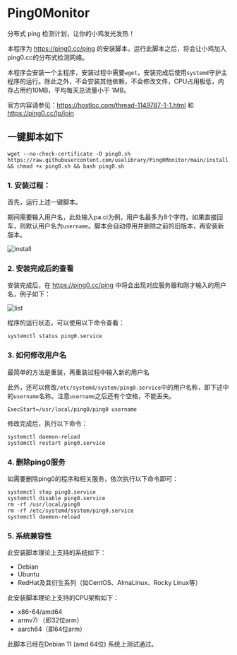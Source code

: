 # Ping0Monitor

分布式 ping 检测计划，让你的小鸡发光发热！

本程序为 https://ping0.cc/ping 的安装脚本，运行此脚本之后，将会让小鸡加入ping0.cc的分布式检测网络。

本程序会安装一个主程序，安装过程中需要`wget`，安装完成后使用`systemd`守护主程序的运行。除此之外，不会安装其他依赖，不会修改文件，CPU占用极低，内存占用约10MB，平均每天总流量小于 1MB。

官方内容请参见：https://hostloc.com/thread-1149787-1-1.html 和 https://ping0.cc/Ip/join 




## 一键脚本如下
```
wget --no-check-certificate -O ping0.sh https://raw.githubusercontent.com/uselibrary/Ping0Monitor/main/install.sh && chmod +x ping0.sh && bash ping0.sh
```

### 1. 安装过程：

首先，运行上述一键脚本。

期间需要输入用户名，此处输入pa.ci为例，用户名最多为8个字符。如果直接回车，则默认用户名为`username`。脚本会自动停用并删除之前的旧版本，再安装新版本。

![install](https://raw.githubusercontent.com/uselibrary/Ping0Monitor/main/data/install.jpg)

### 2. 安装完成后的查看

安装完成后，在 https://ping0.cc/ping 中将会出现对应服务器和刚才输入的用户名，例子如下：

![list](https://raw.githubusercontent.com/uselibrary/Ping0Monitor/main/data/list.jpg)

程序的运行状态，可以使用以下命令查看：

```
systemctl status ping0.service
```



### 3. 如何修改用户名

最简单的方法是重装，再重装过程中输入新的用户名

此外，还可以修改`/etc/systemd/system/ping0.service`中的用户名称，即下述中的`username`名称。注意`username`之后还有个空格，不能丢失。

```
ExecStart=/usr/local/ping0/ping0 username 
```

修改完成后，执行以下命令：

```
systemctl daemon-reload
systemctl restart ping0.service
```



### 4. 删除ping0服务

如需要删除ping0的程序和相关服务，依次执行以下命令即可：

```
systemctl stop ping0.service
systemctl disable ping0.service
rm -rf /usr/local/ping0
rm -rf /etc/systemd/system/ping0.service
systemctl daemon-reload
```



### 5. 系统兼容性

此安装脚本理论上支持的系统如下：

- Debian
- Ubuntu
- RedHat及其衍生系列（如CentOS、AlmaLinux、Rocky Linux等）

此安装脚本理论上支持的CPU架构如下：

- x86-64/amd64 
- armv7l （即32位arm）
- aarch64（即64位arm）

此脚本已经在Debian 11 (amd 64位) 系统上测试通过。
